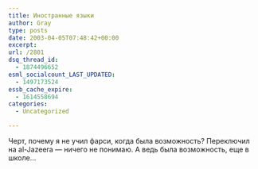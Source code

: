 ```yaml
---
title: Иностранные языки
author: Gray
type: posts
date: 2003-04-05T07:48:42+00:00
excerpt:
url: /2801
dsq_thread_id:
  - 1874496652
esml_socialcount_LAST_UPDATED:
  - 1497173524
essb_cache_expire:
  - 1614558694
categories:
  - Uncategorized

---
```








Черт, почему я не учил фарси, когда была возможность? Переключил на al-Jazeera &#8212; ничего не понимаю. А ведь была возможность, еще в школе&#8230;